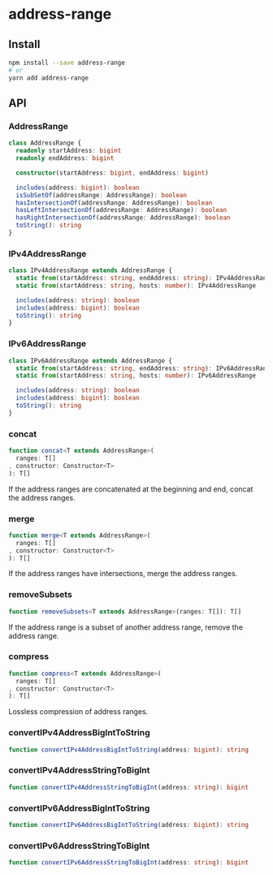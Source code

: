 # address-range

## Install

```sh
npm install --save address-range
# or
yarn add address-range
```

## API

### AddressRange

```ts
class AddressRange {
  readonly startAddress: bigint
  readonly endAddress: bigint

  constructor(startAddress: bigint, endAddress: bigint)

  includes(address: bigint): boolean
  isSubSetOf(addressRange: AddressRange): boolean
  hasIntersectionOf(addressRange: AddressRange): boolean
  hasLeftIntersectionOf(addressRange: AddressRange): boolean
  hasRightIntersectionOf(addressRange: AddressRange): boolean
  toString(): string
}
```

### IPv4AddressRange

```ts
class IPv4AddressRange extends AddressRange {
  static from(startAddress: string, endAddress: string): IPv4AddressRange
  static from(startAddress: string, hosts: number): IPv4AddressRange

  includes(address: string): boolean
  includes(address: bigint): boolean
  toString(): string
}
```

### IPv6AddressRange

```ts
class IPv6AddressRange extends AddressRange {
  static from(startAddress: string, endAddress: string): IPv6AddressRange
  static from(startAddress: string, hosts: number): IPv6AddressRange

  includes(address: string): boolean
  includes(address: bigint): boolean
  toString(): string
}
```

### concat

```ts
function concat<T extends AddressRange>(
  ranges: T[]
, constructor: Constructor<T>
): T[]
```

If the address ranges are concatenated at the beginning and end,
concat the address ranges.

### merge

```ts
function merge<T extends AddressRange>(
  ranges: T[]
, constructor: Constructor<T>
): T[]
```

If the address ranges have intersections, merge the address ranges.

### removeSubsets

```ts
function removeSubsets<T extends AddressRange>(ranges: T[]): T[]
```

If the address range is a subset of another address range,
remove the address range.

### compress

```ts
function compress<T extends AddressRange>(
  ranges: T[]
, constructor: Constructor<T>
): T[]
```

Lossless compression of address ranges.

### convertIPv4AddressBigIntToString

```ts
function convertIPv4AddressBigIntToString(address: bigint): string
```

### convertIPv4AddressStringToBigInt

```ts
function convertIPv4AddressStringToBigInt(address: string): bigint
```

### convertIPv6AddressBigIntToString

```ts
function convertIPv6AddressBigIntToString(address: bigint): string
```

### convertIPv6AddressStringToBigInt

```ts
function convertIPv6AddressStringToBigInt(address: string): bigint
```
